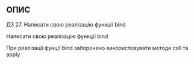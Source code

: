 ## ОПИС

ДЗ 27. Написати свою реалізацію функції bind

Написати свою реалізацію функції bind

При реалізації фунції bind заборонено використовувати методи call та apply